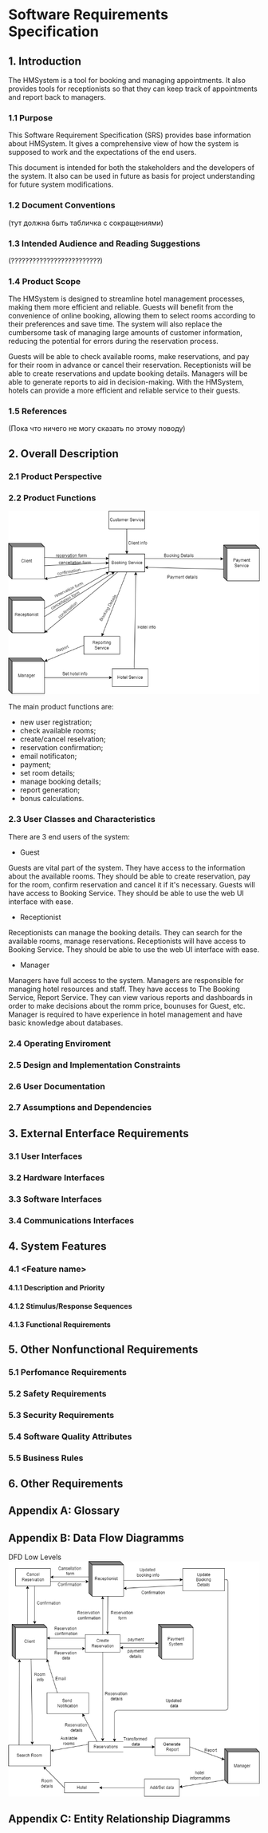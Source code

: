 # Software Requirements Specification 

## 1. Introduction 
The HMSystem is a tool for booking and managing appointments. It also provides tools for receptionists so that they can keep track of appointments and report back to managers.

### 1.1 Purpose
This Software Requirement Specification (SRS) provides base information about HMSystem. It gives a comprehensive view of how the system is supposed to work and the expectations of the end users. 

This document is intended for both the stakeholders and the developers of the system. It also can be used in future as basis for project understanding for future system modifications.

### 1.2 Document Conventions
(тут должна быть табличка с сокращениями)

### 1.3 Intended Audience and Reading Suggestions
(?????????????????????????)

### 1.4 Product Scope
The HMSystem is designed to streamline hotel management processes, making them more efficient and reliable. Guests will benefit from the convenience of online booking, allowing them to select rooms according to their preferences and save time. The system will also replace the cumbersome task of managing large amounts of customer information, reducing the potential for errors during the reservation process. 

Guests will be able to check available rooms, make reservations, and pay for their room in advance or cancel their reservation. Receptionists will be able to create reservations and update booking details. Managers will be able to generate reports to aid in decision-making. With the HMSystem, hotels can provide a more efficient and reliable service to their guests.

### 1.5 References
(Пока что ничего не могу сказать по этому поводу)

## 2. Overall Description 
### 2.1 Product Perspective
### 2.2 Product Functions

![system architecture](/diagrams/system_architecture.png)

The main product functions are:
* new user registration;
* check available rooms;
* create/cancel reselvation;
* reservation confirmation;
* email notificaton;
* payment;
* set room details;
* manage booking details;
* report generation;
* bonus calculations.

### 2.3 User Classes and Characteristics

There are 3 end users of the system:
* Guest

Guests are vital part of the system. They have access to the information about the available rooms. They should be able to create reservation, pay for the room, confirm reservation and cancel it if it's necessary. Guests will have access to Booking Service. They should be able to use the web UI interface with ease.

* Receptionist

Receptionists can manage the booking details. They can search for the available rooms, manage reservations. Receptionists will have access to Booking Service. They should be able to use the web UI interface with ease.

* Manager

Managers have full access to the system. Managers are responsible for managing hotel resources and staff. They have access to The Booking Service, Report Service. They can view various reports and dashboards in order to make decisions about the romm price, bounuses for Guest, etc. Manager is required to have experience in hotel management and have basic knowledge about databases.  

### 2.4 Operating Enviroment
### 2.5 Design and Implementation Constraints
### 2.6 User Documentation
### 2.7 Assumptions and Dependencies

## 3. External Enterface Requirements
### 3.1 User Interfaces
### 3.2 Hardware Interfaces
### 3.3 Software Interfaces
### 3.4 Communications Interfaces

## 4. System Features
### 4.1 \<Feature name\> 
#### 4.1.1 Description and Priority
#### 4.1.2 Stimulus/Response Sequences
#### 4.1.3 Functional Requirements

## 5. Other Nonfunctional Requirements
### 5.1 Perfomance Requirements
### 5.2 Safety Requirements
### 5.3 Security Requirements
### 5.4 Software Quality Attributes
### 5.5 Business Rules

## 6. Other Requirements

## Appendix A: Glossary
## Appendix B: Data Flow Diagramms 
DFD Low Levels
![system architecture](/diagrams/dfd_level_2.png)
## Appendix C: Entity Relationship Diagramms 







